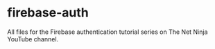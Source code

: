 # firebase-auth
All files for the Firebase authentication tutorial series on The Net Ninja YouTube channel.
